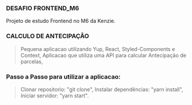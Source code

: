 ### DESAFIO FRONTEND_M6

Projeto de estudo Frontend no M6 da Kenzie.

### CALCULO DE ANTECIPAÇÃO

> Pequena aplicacao utilizando Yup, React, Styled-Components e Context,
> Aplicacao que utiliza uma API para calcular Antecipação de parcelas,

### Passo a Passo para utilizar a aplicacao:
> Clonar repositorio: "git clone",
> Instalar dependências: "yarn install",
> Iniciar servidor: "yarn start".
